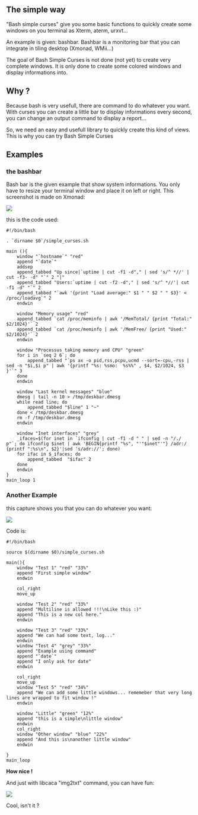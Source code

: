 ## The simple way

"Bash simple curses" give you some basic functions to quickly create some windows on you terminal as Xterm, aterm, urxvt...

An example is given: bashbar. Bashbar is a monitoring bar that you can integrate in tiling desktop (Xmonad, WMii...)

The goal of Bash Simple Curses is not done (not yet) to create very complete windows. It is only done to create some colored windows and display informations into.

## Why ?

Because bash is very usefull, there are command to do whatever you want. With curses you can create a little bar to display informations every second, you can change an output command to display a report...

So, we need an easy and usefull library to quickly create this kind of views. This is why you can try Bash Simple Curses

## Examples

### the bashbar

Bash bar is the given example that show system informations. You only have to resize your terminal window and place it on left or right. This screenshot is made on Xmonad:

![](http://cl.ly/image/2F0X230t1V0w/content)

this is the code used:

    #!/bin/bash

    . `dirname $0`/simple_curses.sh

    main (){
        window "`hostname`" "red"
        append "`date`"
        addsep
        append_tabbed "Up since|`uptime | cut -f1 -d"," | sed 's/^ *//' | cut -f3- -d" "`" 2 "|"
        append_tabbed "Users:`uptime | cut -f2 -d"," | sed 's/^ *//'| cut -f1 -d" "`" 2
        append_tabbed "`awk '{print "Load average:" $1 " " $2 " " $3}' < /proc/loadavg`" 2
        endwin 
        
        window "Memory usage" "red"
        append_tabbed `cat /proc/meminfo | awk '/MemTotal/ {print "Total:" $2/1024}'` 2
        append_tabbed `cat /proc/meminfo | awk '/MemFree/ {print "Used:" $2/1024}'` 2
        endwin

        window "Processus taking memory and CPU" "green"
        for i in `seq 2 6`; do
            append_tabbed "`ps ax -o pid,rss,pcpu,ucmd --sort=-cpu,-rss | sed -n "$i,$i p" | awk '{printf "%s: %smo:  %s%%" , $4, $2/1024, $3 }'`" 3
        done
        endwin

        window "Last kernel messages" "blue"
        dmesg | tail -n 10 > /tmp/deskbar.dmesg
        while read line; do
            append_tabbed "$line" 1 "~"
        done < /tmp/deskbar.dmesg
        rm -f /tmp/deskbar.dmesg
        endwin

        window "Inet interfaces" "grey"
        _ifaces=$(for inet in `ifconfig | cut -f1 -d " " | sed -n "/./ p"`; do ifconfig $inet | awk 'BEGIN{printf "%s", "'"$inet"'"} /adr:/ {printf ":%s\n", $2}'|sed 's/adr://'; done)
        for ifac in $_ifaces; do
            append_tabbed  "$ifac" 2
        done
        endwin
    }
    main_loop 1

### Another Example

this capture shows you that you can do whatever you want:

![](http://cl.ly/image/3t0x2A152Q16/content)

Code is:

    #!/bin/bash

    source $(dirname $0)/simple_curses.sh

    main(){
        window "Test 1" "red" "33%"
        append "First simple window"
        endwin

        col_right 
        move_up

        window "Test 2" "red" "33%"
        append "Multiline is allowed !!!\nLike this :)"
        append "This is a new col here."
        endwin

        window "Test 3" "red" "33%"
        append "We can had some text, log..."
        endwin
        window "Test 4" "grey" "33%"
        append "Example using command"
        append "`date`"
        append "I only ask for date"
        endwin
        
        col_right 
        move_up
        window "Test 5" "red" "34%"
        append "We can add some little windows... rememeber that very long lines are wrapped to fit window !"
        endwin

        window "Little" "green" "12%"
        append "this is a simple\nlittle window"
        endwin
        col_right
        window "Other window" "blue" "22%"
        append "And this is\nanother little window"
        endwin

    }
    main_loop

**How nice !**

And just with libcaca "img2txt" command, you can have fun:

![](http://cl.ly/image/1Z3P2C1E1a1I/content)

Cool, isn't it ?